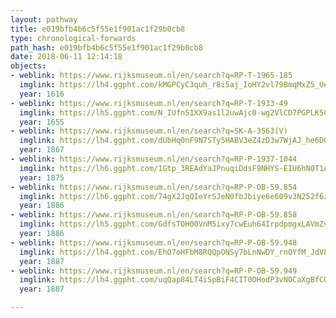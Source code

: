 ```yaml
---
layout: pathway
title: e019bfb4b6c5f55e1f901ac1f29b0cb8
type: chronological-forwards
path_hash: e019bfb4b6c5f55e1f901ac1f29b0cb8
date: 2018-06-11 12:14:18
objects:
- weblink: https://www.rijksmuseum.nl/en/search?q=RP-T-1965-185
  imglink: https://lh4.ggpht.com/kMGPCyC3quh_r8i5aj_IoHY2vl79BmqMxZ5_UepmNdToLWj2mIz5XxEuxytV4-CvX3XTTHIc900lcwJq-6ikuwTMLw=s200
  year: 1616
- weblink: https://www.rijksmuseum.nl/en/search?q=RP-T-1933-49
  imglink: https://lh5.ggpht.com/N_IUfn51XX9as1l2uwAjc0-wg2VlCD7PGPLK5CCsi5VWcp2e5stNNmohdRrbKs7PfS9GHNqMBkCiBHK3nTue6ySIq94=s200
  year: 1655
- weblink: https://www.rijksmuseum.nl/en/search?q=SK-A-3563(V)
  imglink: https://lh4.ggpht.com/dUbHq0nF9N7STy5HABV3eZ4zD3w7WjAJ_he6DQommJ-ja1PEpyTWLqldAMWyH3KWDOKHGniq5TIAqIUfLaSOwBMN0oLn=s200
  year: 1867
- weblink: https://www.rijksmuseum.nl/en/search?q=RP-P-1937-1044
  imglink: https://lh6.ggpht.com/1Gtp_3REAdYaJPnuqiDdsF9NHYS-EIU6hN0T1AyHDjH2IEvXpc4AnqNfaxbBiqnxxkPFTpIJp_blFmhKprSjxkfoMLo=s200
  year: 1875
- weblink: https://www.rijksmuseum.nl/en/search?q=RP-P-OB-59.854
  imglink: https://lh6.ggpht.com/74gX2JqQIeYrSJeN0fbJbiye6e609v3N252f6zYOcRGUDeYWcKaFqqDs0k9RimwMkhQFV1kqY57Iyo1X3TKYdlDh4Yw=s200
  year: 1886
- weblink: https://www.rijksmuseum.nl/en/search?q=RP-P-OB-59.858
  imglink: https://lh5.ggpht.com/GdfsTOH00VnM5ixy7cwEuh64IrpdpmgxLAVmZvJgbm_DG8Jsko1z_ZXI5rEuqfvdw7Vh2Iez6AGMpBtf8HrQtzu9XA=s200
  year: 1886
- weblink: https://www.rijksmuseum.nl/en/search?q=RP-P-OB-59.948
  imglink: https://lh4.ggpht.com/EhO7oHFbM8RQQpONSy7bLnNwDY_rnOYfM_JdV8yUT4RxWSgeAi3uGqDX9pT4BjeobPK9JtWSsaLdixTllBLapCE9MQ=s200
  year: 1887
- weblink: https://www.rijksmuseum.nl/en/search?q=RP-P-OB-59.949
  imglink: https://lh4.ggpht.com/uqQap84LT4iSpBiF4CIT0OHodP3vNOCaXgBfC08JUHLzCpqB1cLwe4y0t1DfPdtXj0174ESoYLtfAAY_bMuhMuvD5w=s200
  year: 1887

---
```

